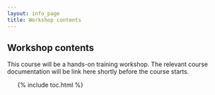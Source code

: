 ```yaml
---
layout: info_page
title: Workshop contents
---
```


## Workshop contents

This course will be a hands-on training workshop. The relevant course documentation will be link here shortly before the course starts.

<!-- The material for this workshop is structured in the following lessons which may be covered across multiple sessions. Use the links below to navigate to the correct episode. -->

<!-- Commenting out line below -->
<ol> {% include toc.html %} </ol>

